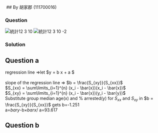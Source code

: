  ## By 胡家郡 (111700016)

### Question
![統計12 3 10](https://github.com/HWTeng-Course/202402-Statistics/assets/162106632/8e6a9b97-7e49-462d-8d8e-204589c5efc6)
![統計12 3 10 -2](https://github.com/HWTeng-Course/202402-Statistics/assets/162106632/a7732014-794b-4cde-ab4c-b78ed361520f)

### Solution

## Question a

regression line =>let $y = b x + a $<br>\
slope of the regression line => $b = \frac{S_{xy}}{S_{xx}}$\
$S_{xx} = \sum\limits_{i=1}^{n} (x_i - \bar{x})(x_i - \bar{x})$\
$S_{xy} = \sum\limits_{i=1}^{n} (x_i - \bar{x})(y_i - \bar{y})$\
Substitute group median age(x) and % arrested(y) for $S_{xx}$ and $S_{xy}$ in $b = \frac{S_{xy}}{S_{xx}}$ gets b=-1.251\
a=$bar{y}$-b×$bar{x}$/
a=93.617
## Question b

